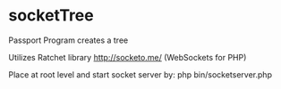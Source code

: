 # socketTree
Passport
Program creates a tree

Utilizes Ratchet library http://socketo.me/ (WebSockets for PHP)

Place at root level and start socket server by:
php bin/socketserver.php
